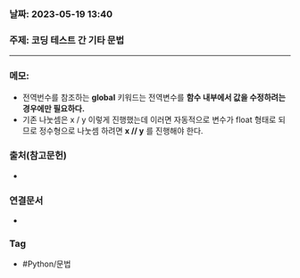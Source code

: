 ### 날짜: 2023-05-19 13:40

### 주제: 코딩 테스트 간 기타 문법
---
### 메모: 
- 전역번수를 참조하는 **global** 키워드는 전역변수를 **함수 내부에서 값을 수정하려는 경우에만 필요하다.** 
- 기존 나눗셈은 x / y 이렇게 진행했는데 이러면 자동적으로 변수가 float 형태로 되므로 정수형으로 나눗셈 하려면 **x // y** 를 진행해야 한다.

### 출처(참고문헌) 
- 

### 연결문서 
- 

### Tag
- #Python/문법 